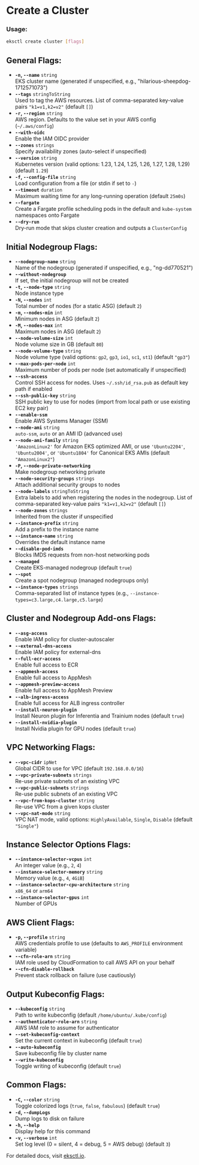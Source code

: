 # Create a Cluster

### Usage: 
```bash
eksctl create cluster [flags]
```

## General Flags:
- **`-n`, `--name`** `string`  
  EKS cluster name (generated if unspecified, e.g., "hilarious-sheepdog-1712571073")
- **`--tags`** `stringToString`  
  Used to tag the AWS resources. List of comma-separated key-value pairs `"k1=v1,k2=v2"` (default `[]`)
- **`-r`, `--region`** `string`  
  AWS region. Defaults to the value set in your AWS config (`~/.aws/config`)
- **`--with-oidc`**  
  Enable the IAM OIDC provider
- **`--zones`** `strings`  
  Specify availability zones (auto-select if unspecified)
- **`--version`** `string`  
  Kubernetes version (valid options: 1.23, 1.24, 1.25, 1.26, 1.27, 1.28, 1.29) (default `1.29`)
- **`-f`, `--config-file`** `string`  
  Load configuration from a file (or stdin if set to `-`)
- **`--timeout`** `duration`  
  Maximum waiting time for any long-running operation (default `25m0s`)
- **`--fargate`**  
  Create a Fargate profile scheduling pods in the default and `kube-system` namespaces onto Fargate
- **`--dry-run`**  
  Dry-run mode that skips cluster creation and outputs a `ClusterConfig`

## Initial Nodegroup Flags:
- **`--nodegroup-name`** `string`  
  Name of the nodegroup (generated if unspecified, e.g., "ng-dd770521")
- **`--without-nodegroup`**  
  If set, the initial nodegroup will not be created
- **`-t`, `--node-type`** `string`  
  Node instance type
- **`-N`, `--nodes`** `int`  
  Total number of nodes (for a static ASG) (default `2`)
- **`-m`, `--nodes-min`** `int`  
  Minimum nodes in ASG (default `2`)
- **`-M`, `--nodes-max`** `int`  
  Maximum nodes in ASG (default `2`)
- **`--node-volume-size`** `int`  
  Node volume size in GB (default `80`)
- **`--node-volume-type`** `string`  
  Node volume type (valid options: `gp2`, `gp3`, `io1`, `sc1`, `st1`) (default `"gp3"`)
- **`--max-pods-per-node`** `int`  
  Maximum number of pods per node (set automatically if unspecified)
- **`--ssh-access`**  
  Control SSH access for nodes. Uses `~/.ssh/id_rsa.pub` as default key path if enabled
- **`--ssh-public-key`** `string`  
  SSH public key to use for nodes (import from local path or use existing EC2 key pair)
- **`--enable-ssm`**  
  Enable AWS Systems Manager (SSM)
- **`--node-ami`** `string`  
  `auto-ssm`, `auto` or an AMI ID (advanced use)
- **`--node-ami-family`** `string`  
  `'AmazonLinux2'` for Amazon EKS optimized AMI, or use `'Ubuntu2204'`, `'Ubuntu2004'`, or `'Ubuntu1804'` for Canonical EKS AMIs (default `"AmazonLinux2"`)
- **`-P`, `--node-private-networking`**  
  Make nodegroup networking private
- **`--node-security-groups`** `strings`  
  Attach additional security groups to nodes
- **`--node-labels`** `stringToString`  
  Extra labels to add when registering the nodes in the nodegroup. List of comma-separated key-value pairs `"k1=v1,k2=v2"` (default `[]`)
- **`--node-zones`** `strings`  
  Inherited from the cluster if unspecified
- **`--instance-prefix`** `string`  
  Add a prefix to the instance name
- **`--instance-name`** `string`  
  Overrides the default instance name
- **`--disable-pod-imds`**  
  Blocks IMDS requests from non-host networking pods
- **`--managed`**  
  Create EKS-managed nodegroup (default `true`)
- **`--spot`**  
  Create a spot nodegroup (managed nodegroups only)
- **`--instance-types`** `strings`  
  Comma-separated list of instance types (e.g., `--instance-types=c3.large,c4.large,c5.large`)

## Cluster and Nodegroup Add-ons Flags:
- **`--asg-access`**  
  Enable IAM policy for cluster-autoscaler
- **`--external-dns-access`**  
  Enable IAM policy for external-dns
- **`--full-ecr-access`**  
  Enable full access to ECR
- **`--appmesh-access`**  
  Enable full access to AppMesh
- **`--appmesh-preview-access`**  
  Enable full access to AppMesh Preview
- **`--alb-ingress-access`**  
  Enable full access for ALB ingress controller
- **`--install-neuron-plugin`**  
  Install Neuron plugin for Inferentia and Trainium nodes (default `true`)
- **`--install-nvidia-plugin`**  
  Install Nvidia plugin for GPU nodes (default `true`)

## VPC Networking Flags:
- **`--vpc-cidr`** `ipNet`  
  Global CIDR to use for VPC (default `192.168.0.0/16`)
- **`--vpc-private-subnets`** `strings`  
  Re-use private subnets of an existing VPC
- **`--vpc-public-subnets`** `strings`  
  Re-use public subnets of an existing VPC
- **`--vpc-from-kops-cluster`** `string`  
  Re-use VPC from a given kops cluster
- **`--vpc-nat-mode`** `string`  
  VPC NAT mode, valid options: `HighlyAvailable`, `Single`, `Disable` (default `"Single"`)

## Instance Selector Options Flags:
- **`--instance-selector-vcpus`** `int`  
  An integer value (e.g., `2`, `4`)
- **`--instance-selector-memory`** `string`  
  Memory value (e.g., `4`, `4GiB`)
- **`--instance-selector-cpu-architecture`** `string`  
  `x86_64` or `arm64`
- **`--instance-selector-gpus`** `int`  
  Number of GPUs

## AWS Client Flags:
- **`-p`, `--profile`** `string`  
  AWS credentials profile to use (defaults to `AWS_PROFILE` environment variable)
- **`--cfn-role-arn`** `string`  
  IAM role used by CloudFormation to call AWS API on your behalf
- **`--cfn-disable-rollback`**  
  Prevent stack rollback on failure (use cautiously)

## Output Kubeconfig Flags:
- **`--kubeconfig`** `string`  
  Path to write kubeconfig (default `/home/ubuntu/.kube/config`)
- **`--authenticator-role-arn`** `string`  
  AWS IAM role to assume for authenticator
- **`--set-kubeconfig-context`**  
  Set the current context in kubeconfig (default `true`)
- **`--auto-kubeconfig`**  
  Save kubeconfig file by cluster name
- **`--write-kubeconfig`**  
  Toggle writing of kubeconfig (default `true`)

## Common Flags:
- **`-C`, `--color`** `string`  
  Toggle colorized logs (`true`, `false`, `fabulous`) (default `true`)
- **`-d`, `--dumpLogs`**  
  Dump logs to disk on failure
- **`-h`, `--help`**  
  Display help for this command
- **`-v`, `--verbose`** `int`  
  Set log level (0 = silent, 4 = debug, 5 = AWS debug) (default `3`)

For detailed docs, visit [eksctl.io](https://eksctl.io/).
